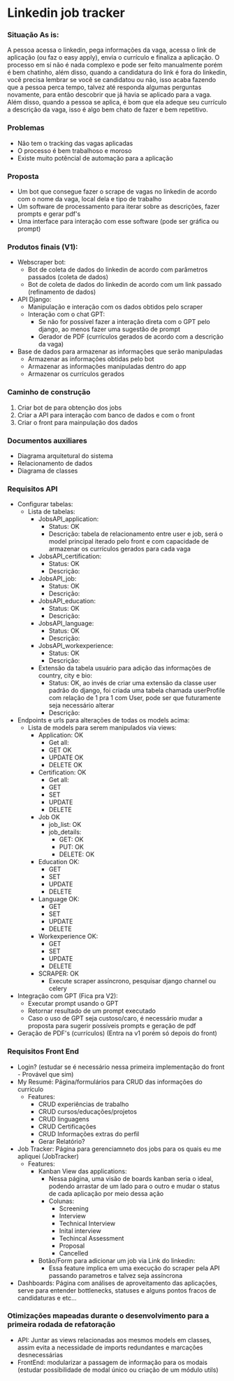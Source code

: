 # Linkedin job tracker


### Situação As is:
A pessoa acessa o linkedin, pega informações da vaga, acessa o link de aplicação (ou faz o easy apply), envia o currículo e finaliza a aplicação. O processo em sí não é nada complexo e pode ser feito manualmente porém é bem chatinho, além disso, quando a candidatura do link é fora do linkedin, você precisa lembrar se você se candidatou ou não, isso acaba fazendo que a pessoa perca tempo, talvez até responda algumas perguntas novamente, para então descobrir que já havia se aplicado para a vaga. Além disso, quando a pessoa se aplica, é bom que ela adeque seu currículo a descrição da vaga, isso é algo bem chato de fazer e bem repetitivo.

### Problemas
- Não tem o tracking das vagas aplicadas
- O processo é bem trabalhoso e moroso
- Existe muito potêncial de automação para a aplicação

### Proposta
- Um bot que consegue fazer o scrape de vagas no linkedin de acordo com o nome da vaga, local dela e tipo de trabalho
- Um software de processamento para iterar sobre as descrições, fazer prompts e gerar pdf's
- Uma interface para interação com esse software (pode ser gráfica ou prompt)

### Produtos finais (V1):
- Webscraper bot:
  - Bot de coleta de dados do linkedin de acordo com parâmetros passados (coleta de dados)
  - Bot de coleta de dados do linkedin de acordo com um link passado (refinamento de dados)
- API Django:
  - Manipulação e interação com os dados obtidos pelo scraper
  - Interação com o chat GPT:
    - Se não for possível fazer a interação direta com o GPT pelo django, ao menos fazer uma sugestão de prompt
    - Gerador de PDF (currículos gerados de acordo com a descrição da vaga)
- Base de dados para armazenar as informações que serão manipuladas
  - Armazenar as informações obtidas pelo bot
  - Armazenar as informações manipuladas dentro do app
  - Armazenar os currículos gerados
### Caminho de construção
1. Criar bot de para obtenção dos jobs
2. Criar a API para interação com banco de dados e com o front
3. Criar o front para mainpulação dos dados

### Documentos auxiliares
- Diagrama arquitetural do sistema
- Relacionamento de dados
- Diagrama de classes

### Requisitos API
- Configurar tabelas:
  - Lista de tabelas:
    - JobsAPI_application:
      - Status: OK
      - Descrição: tabela de relacionamento entre user e job, será o model principal iterado pelo front e com capacidade de armazenar os currículos gerados para cada vaga
    - JobsAPI_certification:
      - Status: OK
      - Descrição:
    - JobsAPI_job:
      - Status: OK
      - Descrição:
    - JobsAPI_education:
      - Status: OK
      - Descrição:
    - JobsAPI_language:
      - Status: OK
      - Descrição:
    - JobsAPI_workexperience:
      - Status: OK
      - Descrição:
    - Extensão da tabela usuário para adição das informações de country, city e bio:
      - Status: OK, ao invés de criar uma extensão da classe user padrão do django, foi criada uma tabela chamada userProfile com relação de 1 pra 1 com User, pode ser que futuramente seja necessário alterar
      - Descrição:
- Endpoints e urls para alterações de todas os models acima:
  - Lista de models para serem manipulados via views:
    - Application: OK
      - Get all:
      - GET OK
      - UPDATE OK
      - DELETE OK
    - Certification: OK
      - Get all:
      - GET
      - SET
      - UPDATE
      - DELETE
    - Job OK
      - job_list: OK
      - job_details:
        - GET: OK
        - PUT: OK
        - DELETE: OK
    - Education OK:
      - GET
      - SET
      - UPDATE
      - DELETE
    - Language OK:
      - GET
      - SET
      - UPDATE
      - DELETE
    - Workexperience OK:
      - GET
      - SET
      - UPDATE
      - DELETE
    - SCRAPER: OK
      - Execute scraper assíncrono, pesquisar django channel ou celery
- Integração com GPT (Fica pra V2):
  - Executar prompt usando o GPT
  - Retornar resultado de um prompt executado
  - Caso o uso de GPT seja custoso/caro, é necessário mudar a proposta para sugerir possíveis prompts e geração de pdf
- Geração de PDF's (currículos) (Entra na v1 porém só depois do front)

### Requisitos Front End
- Login? (estudar se é necessário nessa primeira implementação do front - Provável que sim)
- My Resumé: Página/formulários para CRUD das informações do currículo
  - Features:
    - CRUD experiências de trabalho
    - CRUD cursos/educações/projetos
    - CRUD linguagens
    - CRUD Certificações
    - CRUD Informações extras do perfil
    - Gerar Relatório?
- Job Tracker: Página para gerenciamneto dos jobs para os quais eu me apliquei (JobTracker)
  - Features:
    - Kanban View das applications:
      - Nessa página, uma visão de boards kanban seria o ideal, podendo arrastar de um lado para o outro e mudar o status de cada aplicação por meio dessa ação
      - Colunas:
        - Screening
        - Interview
        - Technical Interview
        - Inital interview
        - Techincal Assessment
        - Proposal
        - Cancelled
    - Botão/Form para adicionar um job via Link do linkedin:
      - Essa feature implica em uma execução do scraper pela API passando parametros e talvez seja assíncrona
- Dashboards: Página com análises de aproveitamento das aplicações, serve para entender bottlenecks, statuses e alguns pontos fracos de candidaturas e etc...

### Otimizações mapeadas durante o desenvolvimento para a primeira rodada de refatoração
- API: Juntar as views relacionadas aos mesmos models em classes, assim evita a necessidade de imports redundantes e marcações desnecessárias
- FrontEnd: modularizar a passagem de informação para os modais (estudar possibilidade de modal único ou criação de um módulo utils)
